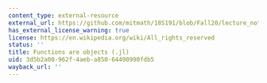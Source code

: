 ```yaml
---
content_type: external-resource
external_url: https://github.com/mitmath/18S191/blob/Fall20/lecture_notebooks/week4/03-functions-are-objects.jl
has_external_license_warning: true
license: https://en.wikipedia.org/wiki/All_rights_reserved
status: ''
title: Functions are objects (.jl)
uid: 3d5b2a00-962f-4aeb-a850-64490990fdb5
wayback_url: ''
---
```

